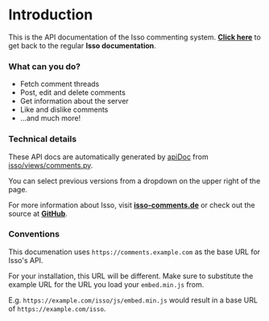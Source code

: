 # Introduction

This is the API documentation of the Isso commenting system.
**[Click here](/docs/)** to get back to the regular **Isso documentation**.

### What can you do?

- Fetch comment threads
- Post, edit and delete comments
- Get information about the server
- Like and dislike comments
- ...and much more!

### Technical details

These API docs are automatically generated by [apiDoc][apidoc] from
[isso/views/comments.py](https://github.com/isso-comments/isso/blob/master/isso/views/comments.py).

You can select previous versions from a dropdown on the upper right of the
page.

For more information about Isso, visit **[isso-comments.de](https://isso-comments.de)**
or check out the source at **[GitHub](https://github.com/isso-comments/isso)**.

[apiDoc]: https://apidocjs.com/

### Conventions

This documenation uses `https://comments.example.com` as the base URL for Isso's API.

For your installation, this URL will be different. Make sure to substitute the
example URL for the URL you load your `embed.min.js` from.

E.g. `https://example.com/isso/js/embed.min.js` would result in a base URL of
`https://example.com/isso`.
